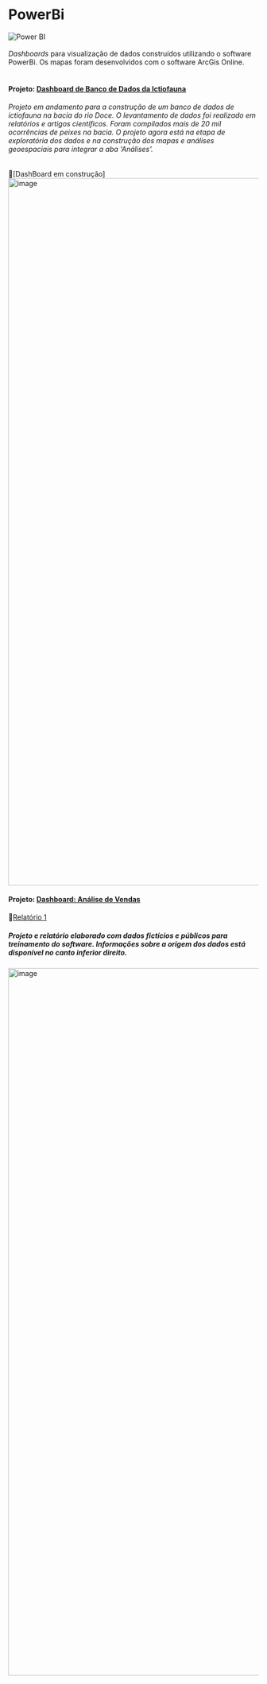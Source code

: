 # PowerBi
![Power BI](https://img.shields.io/badge/-Power%20BI-black?style=plastic&logo=Power-BI)
<br></br>
_Dashboards_ para visualização de dados construídos utilizando o software PowerBi. Os mapas foram desenvolvidos com o software ArcGis Online. 
<br></br>

#### Projeto: [Dashboard de Banco de Dados da Ictiofauna](https://app.powerbi.com/view?r=eyJrIjoiNjU2MDY1YzMtNzU3My00YjQyLWI5NTEtNzVmNjRhZGIzODg4IiwidCI6IjhjZTM3NDEyLWVhNGItNDRlMC1iYjhmLWU0NDQ2YTgxMTAzNyJ9&pageName=ReportSection08c7f7c0d9990d1e4ca3)
###### Projeto em andamento para a construção de um banco de dados de ictiofauna na bacia do rio Doce. O levantamento de dados foi realizado em relatórios e artigos científicos. Foram compilados mais de 20 mil ocorrências de peixes na bacia. O projeto agora está na etapa de exploratória dos dados e na construção dos mapas e análises geoespaciais para integrar a aba 'Análises'.   
:book:[DashBoard em construção]
<img width="1423" alt="image" src="https://user-images.githubusercontent.com/28782509/223494452-829d8b53-96b6-4c42-a4f1-8884f0097439.png">


#### Projeto: [Dashboard: Análise de Vendas](https://app.powerbi.com/view?r=eyJrIjoiNDljMWFhZDMtZmJmNS00MGI3LWJiNGEtZTQ4ZTMzZjIxMjNiIiwidCI6IjhjZTM3NDEyLWVhNGItNDRlMC1iYjhmLWU0NDQ2YTgxMTAzNyJ9&pageName=ReportSection)
:book:[Relatório 1](https://github.com/nfreitas1990/PowerBi/blob/main/Projeto_1/Relatorio_Projeto%201.pdf)

##### Projeto e relatório elaborado com dados fictícios e públicos para treinamento do software. Informações sobre a origem dos dados está disponível no canto inferior direito.

<img width="1423" alt="image" src="https://user-images.githubusercontent.com/28782509/176981989-e52cbe6f-0e91-4eb7-a701-07d090b4c146.png">






